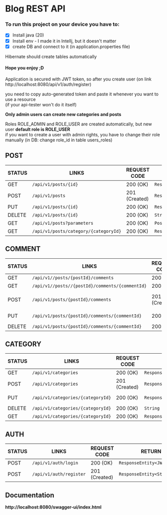 # Blog REST API

### To run this project on your device you have to:

- [x] Install java (20)
- [x] Install env - I made it in IntelIj, but it doesn't matter
- [x] create DB and connect to it (in application.properties file)

Hibernate should create tables automatically 
#### Hope you enjoy ;D

Application is secured with JWT token,
so after you create user
(on link http://localhost:8080/api/v1/auth/register)

you need to copy auto-generated token and paste it whenever you want to use a resource <br/>
(if your api-tester won't do it itself)

__Only admin users can create new categories and posts__

Roles ROLE_ADMIN and ROLE_USER are created automatically, but new user __default role is ROLE_USER__ <br/>
if you want to create a user with admin rights, you have to change their role manually (in DB: change role_id in table users_roles)

## POST

| STATUS | LINKS                                 | REQUEST CODE  | RETURN TYPE                     | PARAMETERS        | ACCESS |
|--------|---------------------------------------|---------------|---------------------------------|-------------------|--------|
| GET    | `/api/v1/posts/{id}`                  | 200 (OK)      | `ResponseEntity<PostDto>`       | `long`            | USER   |
| POST   | `/api/v1/posts`                       | 201 (Created) | `ResponseEntity<PostDto>`       | `PostDto`         | ADMIN  |
| PUT    | `/api/v1/posts/{id}`                  | 200 (OK)      | `ResponseEntity<PostDto>`       | `long`, `PostDto` | ADMIN  |
| DELETE | `/api/v1/posts/{id}`                  | 200 (OK)      | `String`                        | `long`            | ADMIN  |
| GET    | `/api/v1/posts?parameters`            | 200 (OK)      | `PostResponse`                  | -                 | USER   |
| GET    | `/api/v1/posts/category/{categoryId}` | 200 (OK)      | `ResponseEntity<List<PostDto>>` | `long`            | USER   |


## COMMENT

| STATUS | LINKS                                           | REQUEST CODE  | RETURN TYPE                  | PARAMETERS                        | ACCESS |
|--------|-------------------------------------------------|---------------|------------------------------|-----------------------------------|--------|
| GET    | `/api/v1//posts/{postId}/comments`              | 200 (OK)      | `List<CommentDto>`           | `long`                            | USER   |
| GET    | `/api/v1//posts//{postId}/comments/{commentId}` | 200 (OK)      | `ResponseEntity<CommentDto>` | `long`, `long`                    | USER   |
| POST   | `/api/v1/posts/{postId}/comments`               | 201 (Created) | `ResponseEntity<CommentDto>` | `long`, `CommentDto`, `Principal` | USER   |
| PUT    | `/api/v1/posts/{postId}/comments/{commentId}`   | 200 (OK)      | `ResponseEntity<CommentDto>` | `long`,`long`, `CommentDto`       | USER   |
| DELETE | `/api/v1/posts/{postId}/comments/{commentId}`   | 200 (OK)      | `String`                     | `long`, `long`                    | USER   |


## CATEGORY

| STATUS | LINKS                             | REQUEST CODE  | RETURN TYPE                         | PARAMETERS            | ACCESS |
|--------|-----------------------------------|---------------|-------------------------------------|-----------------------|--------|
| GET    | `/api/v1/categories`              | 200 (OK)      | `ResponseEntity<List<CategoryDto>>` | -                     | USER   |
| POST   | `/api/v1/categories`              | 201 (Created) | `ResponseEntity<CategoryDto>`       | `CategoryDto`         | ADMIN  |
| PUT    | `/api/v1/categories/{categoryId}` | 200 (OK)      | `ResponseEntity<CategoryDto>`       | `long`, `CategoryDto` | ADMIN  |
| DELETE | `/api/v1/categories/{categoryId}` | 200 (OK)      | `String`                            | `long`                | ADMIN  |
| GET    | `/api/v1/categories/{categoryId}` | 200 (OK)      | `ResponseEntity<CategoryDto>`       | `long`                | USER   |

## AUTH

| STATUS | LINKS                   | REQUEST CODE  | RETURN TYPE                       | PARAMETERS    | ACCESS |
|--------|-------------------------|---------------|-----------------------------------|---------------|--------|
| POST   | `/api/v1/auth/login`    | 200 (OK)      | `ResponseEntity<JWTAuthResponse>` | `LoginDto`    | USER   |
| POST   | `/api/v1/auth/register` | 201 (Created) | `ResponseEntity<String>`          | `RegisterDto` | USER   |


## Documentation
__http://localhost:8080/swagger-ui/index.html__
